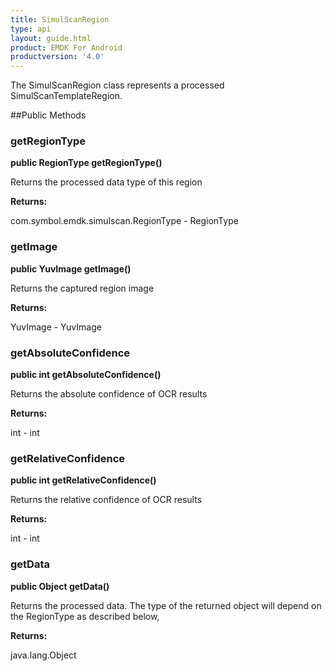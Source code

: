 ```yaml
---
title: SimulScanRegion
type: api
layout: guide.html
product: EMDK For Android
productversion: '4.0'
---
```



The SimulScanRegion class represents a processed SimulScanTemplateRegion.

##Public Methods

### getRegionType

**public RegionType getRegionType()**

Returns the processed data type of this region

**Returns:**

com.symbol.emdk.simulscan.RegionType - RegionType

### getImage

**public YuvImage getImage()**

Returns the captured region image

**Returns:**

YuvImage - YuvImage

### getAbsoluteConfidence

**public int getAbsoluteConfidence()**

Returns the absolute confidence of OCR results

**Returns:**

int - int

### getRelativeConfidence

**public int getRelativeConfidence()**

Returns the relative confidence of OCR results

**Returns:**

int - int

### getData

**public Object getData()**

Returns the processed data.
 The type of the returned object will depend on the RegionType as described below,
 

**Returns:**

java.lang.Object









